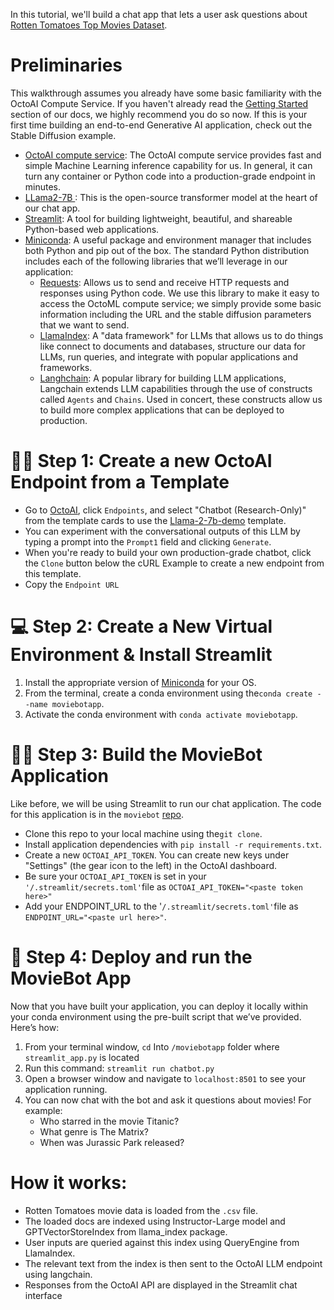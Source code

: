 In this tutorial, we'll build a chat app that lets a user ask questions about [Rotten Tomatoes Top Movies Dataset](https://www.kaggle.com/datasets/thedevastator/rotten-tomatoes-top-movies-ratings-and-technical).

# Preliminaries

This walkthrough assumes you already have some basic familiarity with the OctoAI Compute Service. If you haven't already read the [Getting Started](https://docs.octoai.cloud/docs/getting-started) section of our docs, we highly recommend you do so now. If this is your first time building an end-to-end Generative AI application, check out the Stable Diffusion example.

- [OctoAI compute service](https://octoai.cloud/): The OctoAI compute service provides fast and simple Machine Learning inference capability for us. In general, it can turn any container or Python code into a production-grade endpoint in minutes.
- [LLama2-7B ](https://huggingface.co/meta-llama/Llama-2-7b): This is the open-source transformer model at the heart of our chat app. 
- [Streamlit](https://github.com/streamlit): A tool for building lightweight, beautiful, and shareable Python-based web applications.
- [Miniconda](https://docs.conda.io/en/latest/miniconda.html): A useful package and environment manager that includes both Python and pip out of the box. The standard Python distribution includes each of the following libraries that we’ll leverage in our application:
  - [Requests](https://requests.readthedocs.io/en/latest/): Allows us to send and receive HTTP requests and responses using Python code. We use this library to make it easy to access the OctoML compute service; we simply provide some basic information including the URL and the stable diffusion parameters that we want to send.
  - [LlamaIndex](https://gpt-index.readthedocs.io/en/latest/): A "data framework" for LLMs that allows us to do things like connect to documents and databases, structure our data for LLMs, run queries, and integrate with popular applications and frameworks.
  - [Langhchain](https://python.langchain.com/en/latest/index.html): A popular library for building LLM applications, Langchain extends LLM capabilities through the use of constructs called `Agents` and `Chains`. Used in concert, these constructs allow us to build more complex applications that can be deployed to production.

# 🧑‍💻 Step 1: Create a new OctoAI Endpoint from a Template

- Go to [OctoAI](https://octoai.cloud/), click `Endpoints`, and select "Chatbot (Research-Only)" from the template cards to use the [Llama-2-7b-demo](https://octoai.cloud/models/llama-2-7b-chat-demo) template.
- You can experiment with the conversational outputs of this LLM by typing a prompt into the `Prompt1` field and clicking `Generate`.
- When you're ready to build your own production-grade chatbot, click the `Clone` button below the cURL Example to create a new endpoint from this template.
- Copy the `Endpoint URL`

# 💻 Step 2: Create a New Virtual Environment & Install Streamlit

1. Install the appropriate version of [Miniconda](https://docs.conda.io/en/latest/miniconda.html) for your OS.
2. From the terminal, create a conda environment using the`conda create --name moviebotapp`.
3. Activate the conda environment with `conda activate moviebotapp`.

# 🧑‍💻 Step 3: Build the MovieBot Application

Like before, we will be using Streamlit to run our chat application. The code for this application is in the `moviebot` [repo](https://github.com/AI-Bassem/moviebot). 

- Clone this repo to your local machine using the`git clone`.
- Install application dependencies with `pip install -r requirements.txt`.
- Create a new `OCTOAI_API_TOKEN`. You can create new keys under "Settings" (the gear icon to the left) in the OctoAI dashboard.
- Be sure your `OCTOAI_API_TOKEN` is set in your `'/.streamlit/secrets.toml'`file as `OCTOAI_API_TOKEN="<paste token here>"`
- Add your ENDPOINT_URL to the '`/.streamlit/secrets.toml'`file as `ENDPOINT_URL="<paste url here>"`. 

# 🚢 Step 4: Deploy and run the MovieBot App

Now that you have built your application, you can deploy it locally within your conda environment using the pre-built script that we’ve provided. Here’s how:

1. From your terminal window, `cd` Into `/moviebotapp` folder where `streamlit_app.py` is located
2. Run this command: `streamlit run chatbot.py`
3. Open a browser window and navigate to `localhost:8501` to see your application running.
4. You can now chat with the bot and ask it questions about movies! For example:
   - Who starred in the movie Titanic?
   - What genre is The Matrix?
   - When was Jurassic Park released?

# How it works:

- Rotten Tomatoes movie data is loaded from the `.csv` file. 
- The loaded docs are indexed using Instructor-Large model and GPTVectorStoreIndex from llama_index package.
- User inputs are queried against this index using QueryEngine from LlamaIndex. 
- The relevant text from the index is then sent to the OctoAI LLM endpoint using langchain. 
- Responses from the OctoAI API are displayed in the Streamlit chat interface
